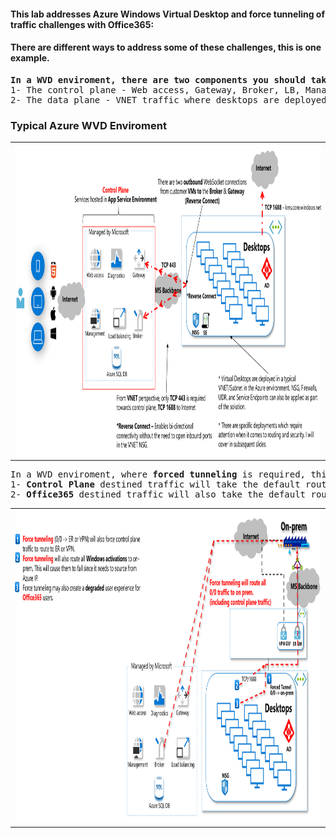 #### This lab addresses Azure Windows Virtual Desktop and force tunneling of traffic challenges with Office365:
#### There are different ways to address some of these challenges, this is one example.

<pre lang= >
<b>In a WVD enviroment, there are two components you should take into account:</b>
1- The control plane - Web access, Gateway, Broker, LB, Management, Diagonostics-
2- The data plane - VNET traffic where desktops are deployed
</pre>
### Typical Azure WVD Enviroment
<table><tr><td>
    <img src="https://github.com/ManCalAzure/AzureLabs/blob/master/O365_IP_ADDRESSES_TO_UDR/wvd1.png" lt="" title="Lab Topology" width="850" height="500"  />
</td></tr></table>

<pre lang= >
In a WVD enviroment, where <b>forced tunneling</b> is required, this introduces two challenges:
1- <b>Control Plane</b> destined traffic will take the default route via the on-prem connection, which is not efficient, or outright slow.
2- <b>Office365</b> destined traffic will also take the default route via the on-prem connection. This can also introduce unwanted latency.
</pre>

<table><tr><td>
    <img src="https://github.com/ManCalAzure/AzureLabs/blob/master/O365_IP_ADDRESSES_TO_UDR/wvd2.png" lt="" title="Lab Topology" width="850" height="500"  />
</td></tr></table>


